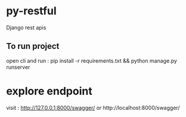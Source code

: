 # py-restful
Django rest apis

## To run project
open cli and run : pip install -r requirements.txt && python manage.py runserver
# explore endpoint 
visit : http://127.0.0.1:8000/swagger/ or http://localhost:8000/swagger/
